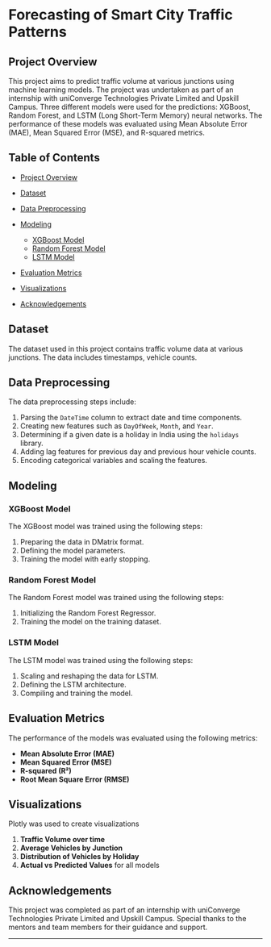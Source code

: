 # Forecasting of Smart City Traffic Patterns

## Project Overview

This project aims to predict traffic volume at various junctions using machine learning models. The project was undertaken as part of an internship with uniConverge Technologies Private Limited and Upskill Campus. Three different models were used for the predictions: XGBoost, Random Forest, and LSTM (Long Short-Term Memory) neural networks. The performance of these models was evaluated using Mean Absolute Error (MAE), Mean Squared Error (MSE), and R-squared metrics.

## Table of Contents

- [Project Overview](#project-overview)
- [Dataset](#dataset)
- [Data Preprocessing](#data-preprocessing)
- [Modeling](#modeling)
  - [XGBoost Model](#xgboost-model)
  - [Random Forest Model](#random-forest-model)
  - [LSTM Model](#lstm-model)
- [Evaluation Metrics](#evaluation-metrics)
- [Visualizations](#visualizations)


- [Acknowledgements](#acknowledgements)

## Dataset

The dataset used in this project contains traffic volume data at various junctions. The data includes timestamps, vehicle counts.

## Data Preprocessing

The data preprocessing steps include:
1. Parsing the `DateTime` column to extract date and time components.
2. Creating new features such as `DayOfWeek`, `Month`, and `Year`.
3. Determining if a given date is a holiday in India using the `holidays` library.
4. Adding lag features for previous day and previous hour vehicle counts.
5. Encoding categorical variables and scaling the features.

## Modeling

### XGBoost Model

The XGBoost model was trained using the following steps:
1. Preparing the data in DMatrix format.
2. Defining the model parameters.
3. Training the model with early stopping.

### Random Forest Model

The Random Forest model was trained using the following steps:
1. Initializing the Random Forest Regressor.
2. Training the model on the training dataset.

### LSTM Model

The LSTM model was trained using the following steps:
1. Scaling and reshaping the data for LSTM.
2. Defining the LSTM architecture.
3. Compiling and training the model.

## Evaluation Metrics

The performance of the models was evaluated using the following metrics:
- **Mean Absolute Error (MAE)**
- **Mean Squared Error (MSE)**
- **R-squared (R²)**
- **Root Mean Square Error (RMSE)**

## Visualizations


Plotly was used to create visualizations 
1. **Traffic Volume over time**
2. **Average Vehicles by Junction**
3. **Distribution of Vehicles by Holiday**
4. **Actual vs Predicted Values** for all models

## Acknowledgements

This project was completed as part of an internship with uniConverge Technologies Private Limited and Upskill Campus. Special thanks to the mentors and team members for their guidance and support.

---
